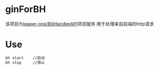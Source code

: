 # ginForBH

该项目为[leaper-one/BiliHandlerAPI](https://github.com/leaper-one/BiliHandlerAPI)项目服务
用于处理来自前端的http请求

# Use

```bash
bh start	//启动
bh stop		//停止
```
